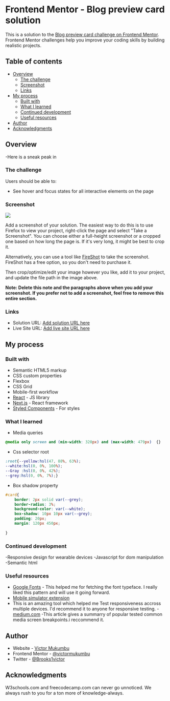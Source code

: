 # Frontend Mentor - Blog preview card solution

This is a solution to the [Blog preview card challenge on Frontend Mentor](https://www.frontendmentor.io/challenges/blog-preview-card-ckPaj01IcS). Frontend Mentor challenges help you improve your coding skills by building realistic projects. 

## Table of contents

- [Overview](#overview)
  - [The challenge](#the-challenge)
  - [Screenshot](#screenshot)
  - [Links](#links)
- [My process](#my-process)
  - [Built with](#built-with)
  - [What I learned](#what-i-learned)
  - [Continued development](#continued-development)
  - [Useful resources](#useful-resources)
- [Author](#author)
- [Acknowledgments](#acknowledgments)

## Overview
-Here is a sneak peak in

### The challenge

Users should be able to:

- See hover and focus states for all interactive elements on the page

### Screenshot

![](./screenshot.jpg)

Add a screenshot of your solution. The easiest way to do this is to use Firefox to view your project, right-click the page and select "Take a Screenshot". You can choose either a full-height screenshot or a cropped one based on how long the page is. If it's very long, it might be best to crop it.

Alternatively, you can use a tool like [FireShot](https://getfireshot.com/) to take the screenshot. FireShot has a free option, so you don't need to purchase it. 

Then crop/optimize/edit your image however you like, add it to your project, and update the file path in the image above.

**Note: Delete this note and the paragraphs above when you add your screenshot. If you prefer not to add a screenshot, feel free to remove this entire section.**

### Links

- Solution URL: [Add solution URL here](https://your-solution-url.com)
- Live Site URL: [Add live site URL here](https://your-live-site-url.com)

## My process

### Built with

- Semantic HTML5 markup
- CSS custom properties
- Flexbox
- CSS Grid
- Mobile-first workflow
- [React](https://reactjs.org/) - JS library
- [Next.js](https://nextjs.org/) - React framework
- [Styled Components](https://styled-components.com/) - For styles


### What I learned
- Media queries
```css
@media only screen and (min-width: 320px) and (max-width: 479px)  {}
```
- Css selector root
```css
:root{--yellow:hsl(47, 88%, 63%);
--white:hsl(0, 0%, 100%);
--Gray :hsl(0, 0%, 42%);
--grey:hsl(0, 0%, 7%);}
```
- Box shadow property
```css
#card{
    border: 2px solid var(--grey);
    border-radius: 3%;
    background-color: var(--white);
    box-shadow: 10px 10px var(--grey);
    padding: 20px;
    margin: 120px 450px;
    
}
```

### Continued development

-Responsive design for wearable devices
-Javascript for dom manipulation
-Semantic html

### Useful resources

- [Google Fonts](https://www.fonts.google.com) - This helped me for fetching the font typeface. I really liked this pattern and will use it going forward.
- [Mobile simulator extension](https://chromewebstore.google.com/detail/mobile-simulator-responsi/ckejmhbmlajgoklhgbapkiccekfoccmk?hl=en) 
- This is an amazing tool which helped me Test responsiveness accross multiple devices. I'd recommend it to anyone for responsive testing.
-[medium.com](https://medium.com/@sawanrathod/css3-media-query-cheat-sheet-1fab77ea3cb8)
-This article gives a summarry of popular tested common media screen breakpoints.i reccommend it.
## Author

- Website - [Victor Mukumbu](https://www.victorbrooks.repl.com)
- Frontend Mentor - [@victormukumbu](https://www.frontendmentor.io/profile/victormukumbu)
- Twitter - [@Brooks1victor](https://www.twitter.com/brooks1victor)

## Acknowledgments

W3schools.com and freecodecamp.com can never go unnoticed.
We always rush to you for a ton more of knowledge-always.

